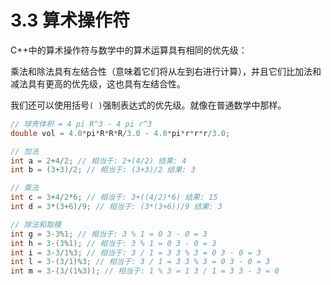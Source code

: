 # 3.3 算术操作符

C++中的算术操作符与数学中的算术运算具有相同的优先级：

乘法和除法具有左结合性（意味着它们将从左到右进行计算），并且它们比加法和减法具有更高的优先级，这也具有左结合性。

我们还可以使用括号`( )`强制表达式的优先级。就像在普通数学中那样。

```cpp
// 球壳体积 = 4 pi R^3 - 4 pi r^3
double vol = 4.0*pi*R*R*R/3.0 - 4.0*pi*r*r*r/3.0;

// 加法
int a = 2+4/2; // 相当于: 2+(4/2) 结果: 4
int b = (3+3)/2; // 相当于: (3+3)/2 结果: 3

// 乘法
int c = 3+4/2*6; // 相当于: 3+((4/2)*6) 结果: 15
int d = 3*(3+6)/9; // 相当于: (3*(3+6))/9 结果: 3

// 除法和取模
int g = 3-3%1; // 相当于: 3 % 1 = 0 3 - 0 = 3
int h = 3-(3%1); // 相当于: 3 % 1 = 0 3 - 0 = 3
int i = 3-3/1%3; // 相当于: 3 / 1 = 3 3 % 3 = 0 3 - 0 = 3
int l = 3-(3/1)%3; // 相当于: 3 / 1 = 3 3 % 3 = 0 3 - 0 = 3
int m = 3-(3/(1%3)); // 相当于: 1 % 3 = 1 3 / 1 = 3 3 - 3 = 0
```
